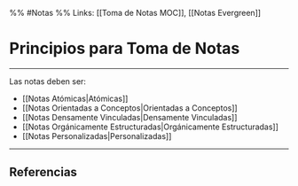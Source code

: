 %% #Notas %%
Links: [[Toma de Notas MOC]], [[Notas Evergreen]]

# Principios para Toma de Notas
---

Las notas deben ser:
- [[Notas Atómicas|Atómicas]]
- [[Notas Orientadas a Conceptos|Orientadas a Conceptos]]
- [[Notas Densamente Vinculadas|Densamente Vinculadas]]
- [[Notas Orgánicamente Estructuradas|Orgánicamente Estructuradas]]
- [[Notas Personalizadas|Personalizadas]]

---

## Referencias